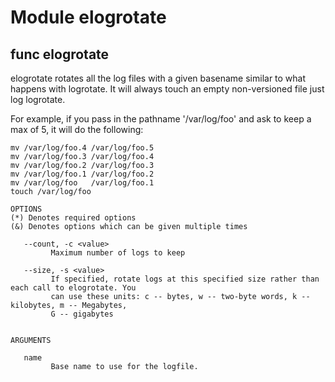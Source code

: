 # Module elogrotate


## func elogrotate

elogrotate rotates all the log files with a given basename similar to what happens with logrotate. It will always touch
an empty non-versioned file just log logrotate.

For example, if you pass in the pathname '/var/log/foo' and ask to keep a max of 5, it will do the following:

```shell
mv /var/log/foo.4 /var/log/foo.5
mv /var/log/foo.3 /var/log/foo.4
mv /var/log/foo.2 /var/log/foo.3
mv /var/log/foo.1 /var/log/foo.2
mv /var/log/foo   /var/log/foo.1
touch /var/log/foo
```

```Groff
OPTIONS
(*) Denotes required options
(&) Denotes options which can be given multiple times

   --count, -c <value>
         Maximum number of logs to keep

   --size, -s <value>
         If specified, rotate logs at this specified size rather than each call to elogrotate. You
         can use these units: c -- bytes, w -- two-byte words, k -- kilobytes, m -- Megabytes,
         G -- gigabytes


ARGUMENTS

   name
         Base name to use for the logfile.

```
